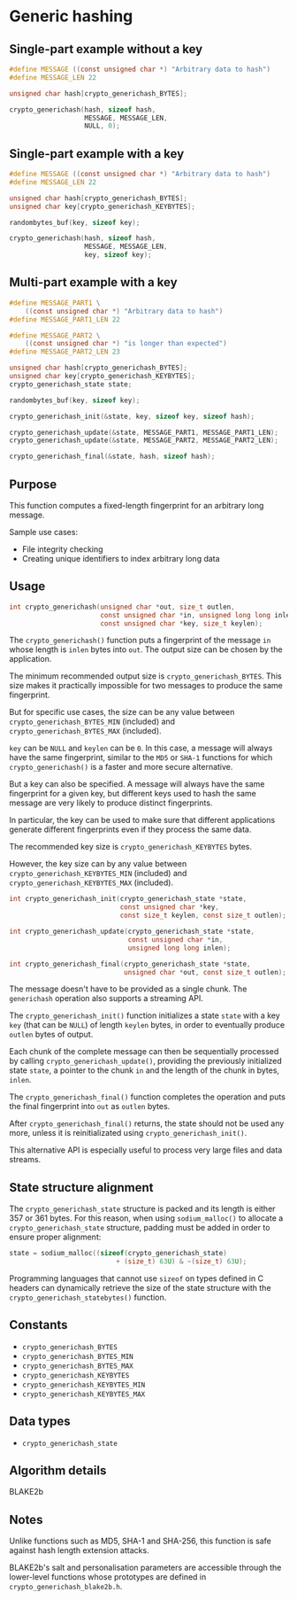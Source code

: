 # Generic hashing

## Single-part example without a key

```c
#define MESSAGE ((const unsigned char *) "Arbitrary data to hash")
#define MESSAGE_LEN 22

unsigned char hash[crypto_generichash_BYTES];

crypto_generichash(hash, sizeof hash,
                   MESSAGE, MESSAGE_LEN,
                   NULL, 0);
```

## Single-part example with a key

```c
#define MESSAGE ((const unsigned char *) "Arbitrary data to hash")
#define MESSAGE_LEN 22

unsigned char hash[crypto_generichash_BYTES];
unsigned char key[crypto_generichash_KEYBYTES];

randombytes_buf(key, sizeof key);

crypto_generichash(hash, sizeof hash,
                   MESSAGE, MESSAGE_LEN,
                   key, sizeof key);
```

## Multi-part example with a key

```c
#define MESSAGE_PART1 \
    ((const unsigned char *) "Arbitrary data to hash")
#define MESSAGE_PART1_LEN 22

#define MESSAGE_PART2 \
    ((const unsigned char *) "is longer than expected")
#define MESSAGE_PART2_LEN 23

unsigned char hash[crypto_generichash_BYTES];
unsigned char key[crypto_generichash_KEYBYTES];
crypto_generichash_state state;

randombytes_buf(key, sizeof key);

crypto_generichash_init(&state, key, sizeof key, sizeof hash);

crypto_generichash_update(&state, MESSAGE_PART1, MESSAGE_PART1_LEN);
crypto_generichash_update(&state, MESSAGE_PART2, MESSAGE_PART2_LEN);

crypto_generichash_final(&state, hash, sizeof hash);
```

## Purpose

This function computes a fixed-length fingerprint for an arbitrary long message.

Sample use cases:
- File integrity checking
- Creating unique identifiers to index arbitrary long data

## Usage

```c
int crypto_generichash(unsigned char *out, size_t outlen,
                       const unsigned char *in, unsigned long long inlen,
                       const unsigned char *key, size_t keylen);
```

The `crypto_generichash()` function puts a fingerprint of the message `in` whose length is `inlen` bytes into `out`.
The output size can be chosen by the application.

The minimum recommended output size is `crypto_generichash_BYTES`. This size makes it practically impossible for two messages to produce the same fingerprint.

But for specific use cases, the size can be any value between `crypto_generichash_BYTES_MIN` (included) and `crypto_generichash_BYTES_MAX` (included).

`key` can be `NULL` and `keylen` can be `0`. In this case, a message will always have the same fingerprint, similar to the `MD5` or `SHA-1` functions for which `crypto_generichash()` is a faster and more secure alternative.

But a key can also be specified. A message will always have the same fingerprint for a given key, but different keys used to hash the same message are very likely to produce distinct fingerprints.

In particular, the key can be used to make sure that different applications generate different fingerprints even if they process the same data.

The recommended key size is `crypto_generichash_KEYBYTES` bytes.

However, the key size can by any value between `crypto_generichash_KEYBYTES_MIN` (included) and `crypto_generichash_KEYBYTES_MAX` (included).

```c
int crypto_generichash_init(crypto_generichash_state *state,
                            const unsigned char *key,
                            const size_t keylen, const size_t outlen);

int crypto_generichash_update(crypto_generichash_state *state,
                              const unsigned char *in,
                              unsigned long long inlen);

int crypto_generichash_final(crypto_generichash_state *state,
                             unsigned char *out, const size_t outlen);
```

The message doesn't have to be provided as a single chunk. The `generichash` operation also supports a streaming API.

The `crypto_generichash_init()` function initializes a state `state` with a key `key` (that can be `NULL`) of length `keylen` bytes, in order to eventually produce `outlen` bytes of output.

Each chunk of the complete message can then be sequentially processed by calling `crypto_generichash_update()`, providing the previously initialized state `state`, a pointer to the chunk `in` and the length of the chunk in bytes, `inlen`.

The `crypto_generichash_final()` function completes the operation and puts the final fingerprint into `out` as `outlen` bytes.

After `crypto_generichash_final()` returns, the state should not be used any more, unless it is reinitializated using `crypto_generichash_init()`.

This alternative API is especially useful to process very large files and data streams.

## State structure alignment

The `crypto_generichash_state` structure is packed and its length is either 357 or 361 bytes. For this reason, when using `sodium_malloc()` to allocate a `crypto_generichash_state` structure, padding must be added in order to ensure proper alignment:

```c
state = sodium_malloc((sizeof(crypto_generichash_state)
                           + (size_t) 63U) & ~(size_t) 63U);
```

Programming languages that cannot use `sizeof` on types defined in C headers can dynamically retrieve the size of the state structure with the `crypto_generichash_statebytes()` function.

## Constants

- `crypto_generichash_BYTES`
- `crypto_generichash_BYTES_MIN`
- `crypto_generichash_BYTES_MAX`
- `crypto_generichash_KEYBYTES`
- `crypto_generichash_KEYBYTES_MIN`
- `crypto_generichash_KEYBYTES_MAX`

## Data types

- `crypto_generichash_state`

## Algorithm details

BLAKE2b

## Notes

Unlike functions such as MD5, SHA-1 and SHA-256, this function is safe against hash length extension attacks.

BLAKE2b's salt and personalisation parameters are accessible through the lower-level functions whose prototypes are defined in `crypto_generichash_blake2b.h`.
